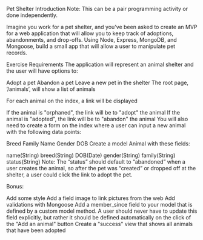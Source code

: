 Pet Shelter
Introduction
Note: This can be a pair programming activity or done independently.

Imagine you work for a pet shelter, and you've been asked to create an MVP for a web application that will allow you to keep track of adoptions, abandonments, and drop-offs. Using Node, Express, MongoDB, and Mongoose, build a small app that will allow a user to manipulate pet records.

Exercise
Requirements
The application will represent an animal shelter and the user will have options to:

Adopt a pet
Abandon a pet
Leave a new pet in the shelter
The root page, ‘/animals’, will show a list of animals

For each animal on the index, a link will be displayed

If the animal is "orphaned", the link will be to "adopt" the animal
If the animal is "adopted", the link will be to "abandon" the animal
You will also need to create a form on the index where a user can input a new animal with the following data points:

Breed
Family
Name
Gender
DOB
Create a model Animal with these fields:

name(String)
breed(String)
DOB(Date)
gender(String)
family(String)
status(String)
Note: The “status” should default to “abandoned” when a user creates the animal, so after the pet was “created” or dropped off at the shelter, a user could click the link to adopt the pet.

Bonus:

Add some style
Add a field image to link pictures from the web
Add validations with Mongoose
Add a member_since field to your model that is defined by a custom model method. A user should never have to update this field explicitly, but rather it should be defined automatically on the click of the "Add an animal" button
Create a "success" view that shows all animals that have been adopted
